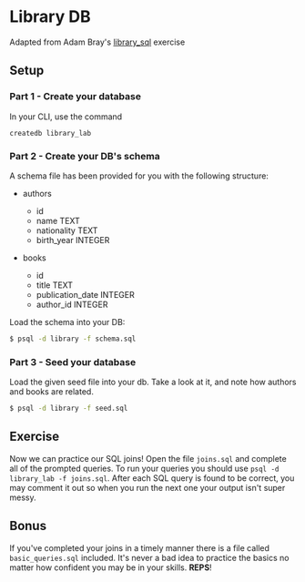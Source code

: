 # Library DB
Adapted from Adam Bray's [library_sql](https://github.com/ga-wdi-exercises/library_sql) exercise

## Setup

### Part 1 - Create your database
In your CLI, use the command

```
createdb library_lab
```

### Part 2 - Create your DB's schema

A schema file has been provided for you with the following structure:

* authors
  * id
  * name          TEXT
  * nationality   TEXT
  * birth_year    INTEGER

* books
  * id
  * title             TEXT
  * publication_date  INTEGER
  * author_id         INTEGER

Load the schema into your DB:

```bash
$ psql -d library -f schema.sql
```

### Part 3 - Seed your database

Load the given seed file into your db. Take a look at it, and note
how authors and books are related.

```bash
$ psql -d library -f seed.sql
```

## Exercise
Now we can practice our SQL joins! Open the file `joins.sql` and complete all of the prompted queries. To run your queries you should use `psql -d library_lab -f joins.sql`. After each SQL query is found to be correct, you may comment it out so when you run the next one your output isn't super messy.

## Bonus
If you've completed your joins in a timely manner there is a file called `basic_queries.sql` included. It's never a bad idea to practice the basics no matter how confident you may be in your skills. **REPS**!
